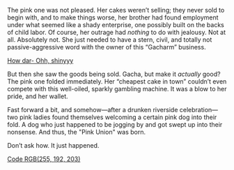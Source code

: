 <!-- title: Pink Union -->
<!-- relationship: Business -->

The pink one was not pleased. Her cakes weren’t selling; they never sold to begin with, and to make things worse, her brother had found employment under what seemed like a shady enterprise, one possibly built on the backs of child labor. Of course, her outrage had _nothing_ to do with jealousy. Not at all. Absolutely not. She just needed to have a stern, civil, and totally not passive-aggressive word with the owner of this “Gacharm” business.

[How dar- Ohh, shinyyy](#embed:https://www.youtube.com/live/axlJjQQ_rzU?si=rMRISc9C7Z-8ehKp&t=1241)

But then she saw the goods being sold. Gacha, but make it _actually_ good? The pink one folded immediately. Her “cheapest cake in town” couldn’t even compete with this well-oiled, sparkly gambling machine. It was a blow to her pride, and her wallet.

Fast forward a bit, and somehow—after a drunken riverside celebration—two pink ladies found themselves welcoming a certain pink dog into their fold. A dog who just happened to be jogging by and got swept up into their nonsense. And thus, the "Pink Union" was born.

Don’t ask how. It just happened.

[Code RGB(255, 192, 203)](#embed:https://www.youtube.com/live/axlJjQQ_rzU?si=djInF_uRZINXSskz&t=10660)
